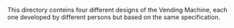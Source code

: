 This directory conteins four different designs of the Vending Machine, each one developed by different persons but based on the same specification.

 
